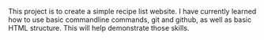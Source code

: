 This project is to create a simple recipe list website. I have currently learned how to use basic commandline commands,
git and github, as well as basic HTML structure. This will help demonstrate those skills.